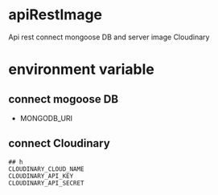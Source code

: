 # apiRestImage
Api rest connect mongoose DB and server image Cloudinary

# environment variable

## connect mogoose DB
- MONGODB_URI

## connect Cloudinary
```
## h
CLOUDINARY_CLOUD_NAME
CLOUDINARY_API_KEY
CLOUDINARY_API_SECRET
```


